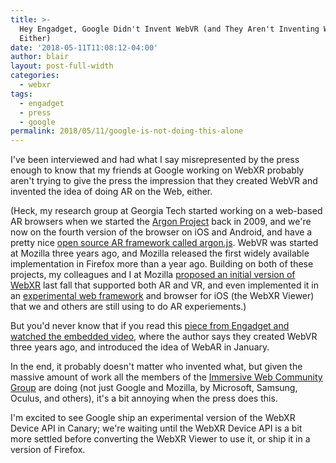 ```yaml
---
title: >-
  Hey Engadget, Google Didn't Invent WebVR (and They Aren't Inventing WebXR,
  Either)
date: '2018-05-11T11:08:12-04:00'
author: blair
layout: post-full-width
categories:
  - webxr
tags:
  - engadget
  - press
  - google
permalink: 2018/05/11/google-is-not-doing-this-alone
---
```

I've been interviewed and had what I say misrepresented by the press enough to know that my friends at Google working on WebXR probably aren't trying to give the press the impression that they created WebVR and invented the idea of doing AR on the Web, either.  

(Heck, my research group at Georgia Tech started working on a web-based AR browsers when we started the [Argon Project](http://argon.gatech.edu) back in 2009, and we're now on the fourth version of the browser on iOS and Android, and have a pretty nice [open source AR framework called argon.js](https://argonjs.io).  WebVR was started at Mozilla three years ago, and Mozilla released the first widely available implementation in Firefox more than a year ago. Building on both of these projects, my colleagues and I at Mozilla [proposed an initial version of WebXR](https://github.com/mozilla/webxr-api) last fall that supported both AR and VR, and even implemented it in an [experimental web framework](https://mozilla/webxr-polyfill) and browser for iOS (the WebXR Viewer) that we and others are still using to do AR experiements.)

But you'd never know that if you read this [piece from Engadget and watched the embedded video](https://www.engadget.com/2018/05/09/google-augmented-reality-chrome/), where the author says they created WebVR three years ago, and introduced the idea of WebAR in January.

In the end, it probably doesn't matter who invented what, but given the massive amount of work all the members of the [Immersive Web Community Group](https://github.com/immersive-web) are doing (not just Google and Mozilla, by Microsoft, Samsung, Oculus, and others), it's a bit annoying when the press does this.

I'm excited to see Google ship an experimental version of the WebXR Device API in Canary;  we're waiting until the WebXR Device API is a bit more settled before converting the WebXR Viewer to use it, or ship it in a version of Firefox.

